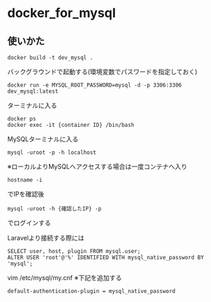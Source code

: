# docker_for_mysql

## 使いかた

```
docker build -t dev_mysql .
```

バックグラウンドで起動する(環境変数でパスワードを指定しておく)
```
docker run -e MYSQL_ROOT_PASSWORD=mysql -d -p 3306:3306 dev_mysql:latest
```

ターミナルに入る

```
docker ps
docker exec -it {container ID} /bin/bash
```

MySQLターミナルに入る

```
mysql -uroot -p -h localhost
```


※ローカルよりMySQLへアクセスする場合は一度コンテナへ入り

```
hostname -i
```
でIPを確認後

```
mysql -uroot -h {確認したIP} -p
```
でログインする

Laravelより接続する際には

```
SELECT user, host, plugin FROM mysql.user;
ALTER USER 'root'@'%' IDENTIFIED WITH mysql_native_password BY 'mysql';
```
vim /etc/mysql/my.cnf
※下記を追加する

```
default-authentication-plugin = mysql_native_password
```
